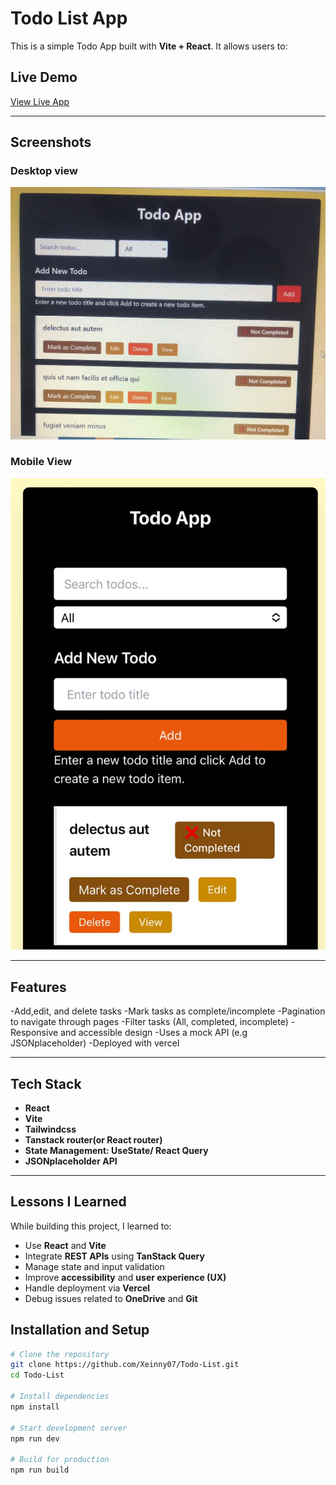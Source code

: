 # Todo List App
This is a simple Todo App built with **Vite + React**. It allows users to:

## Live Demo
 [View Live App](https://todo-list-psi-kohl-13.vercel.app/)

---

## Screenshots

### Desktop view
![Desktop view](https://github.com/Xeinny07/Todo-List/blob/main/Screenshots%20desktop.jpeg)

### Mobile View
![Mobile view](https://github.com/Xeinny07/Todo-List/blob/main/Screenshots%20mobile.jpeg)

---
## Features

-Add,edit, and delete tasks
-Mark tasks as complete/incomplete
-Pagination to navigate through pages
-Filter tasks (All, completed, incomplete)
-Responsive and accessible design
-Uses a mock API (e.g JSONplaceholder)
-Deployed with vercel

---

## Tech Stack

- **React**
- **Vite**
- **Tailwindcss**
- **Tanstack router(or React router)**
- **State Management: UseState/ React Query**
- **JSONplaceholder API**
  
---

## Lessons I Learned

While building this project, I learned to:

- Use **React** and **Vite**
- Integrate **REST APIs** using **TanStack Query**
- Manage state and input validation
- Improve **accessibility** and **user experience (UX)**
- Handle deployment via **Vercel**
- Debug issues related to **OneDrive** and **Git**


## Installation and Setup

```bash
# Clone the repository
git clone https://github.com/Xeinny07/Todo-List.git
cd Todo-List

# Install dependencies
npm install

# Start development server
npm run dev

# Build for production
npm run build






 







